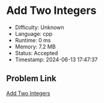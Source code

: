 # Add Two Integers

- Difficulty: Unknown
- Language: cpp
- Runtime: 0 ms
- Memory: 7.2 MB
- Status: Accepted
- Timestamp: 2024-06-13 17:47:37

## Problem Link
[Add Two Integers](https://leetcode.com/problems/add-two-integers)

